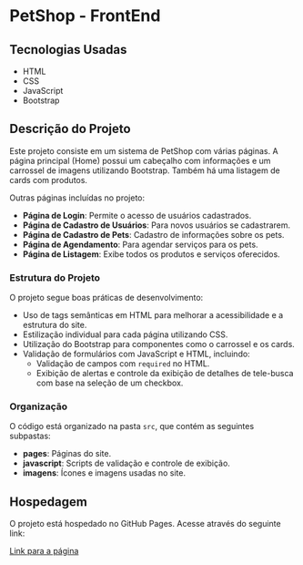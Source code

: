 # PetShop - FrontEnd

## Tecnologias Usadas
- HTML
- CSS
- JavaScript
- Bootstrap

## Descrição do Projeto
Este projeto consiste em um sistema de PetShop com várias páginas. A página principal (Home) possui um cabeçalho com informações e um carrossel de imagens utilizando Bootstrap. Também há uma listagem de cards com produtos.

Outras páginas incluídas no projeto:
- **Página de Login**: Permite o acesso de usuários cadastrados.
- **Página de Cadastro de Usuários**: Para novos usuários se cadastrarem.
- **Página de Cadastro de Pets**: Cadastro de informações sobre os pets.
- **Página de Agendamento**: Para agendar serviços para os pets.
- **Página de Listagem**: Exibe todos os produtos e serviços oferecidos.

### Estrutura do Projeto
O projeto segue boas práticas de desenvolvimento:
- Uso de tags semânticas em HTML para melhorar a acessibilidade e a estrutura do site.
- Estilização individual para cada página utilizando CSS.
- Utilização do Bootstrap para componentes como o carrossel e os cards.
- Validação de formulários com JavaScript e HTML, incluindo:
  - Validação de campos com `required` no HTML.
  - Exibição de alertas e controle da exibição de detalhes de tele-busca com base na seleção de um checkbox.

### Organização
O código está organizado na pasta `src`, que contém as seguintes subpastas:
- **pages**: Páginas do site.
- **javascript**: Scripts de validação e controle de exibição.
- **imagens**: Ícones e imagens usadas no site.

## Hospedagem
O projeto está hospedado no GitHub Pages. Acesse através do seguinte link:

[Link para a página](#)
